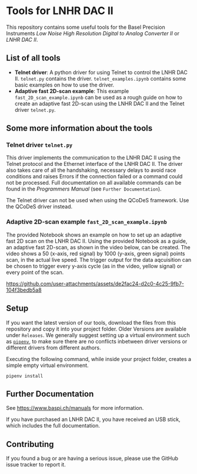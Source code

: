 # Tools for LNHR DAC II
This repository contains some useful tools for the Basel Precision Instruments *Low Noise High Resolution Digital to Analog Converter II* or *LNHR DAC II*. 

## List of all tools
- **Telnet driver**: A python driver for using Telnet to control the LNHR DAC II. `telnet.py` contains the driver. `telnet_examples.ipynb` contains some basic examples on how to use the driver.
- **Adaptive fast 2D-scan example**: This example `fast_2D_scan_example.ipynb` can be used as a rough guide on how to create an adaptive fast 2D-scan using the LNHR DAC II and the Telnet driver `telnet.py`.

## Some more information about the tools
### Telnet driver `telnet.py`
This driver implements the communication to the LNHR DAC II using the Telnet protocol and the Ethernet interface of the LNHR DAC II. The driver also takes care of all the handshaking, necessary delays to avoid race conditions and raises Errors if the connection failed or a command could not be processed. Full documentation on all available commands can be found in the *Programmers Manual* (see `Further Documentation`).

The Telnet driver can not be used when using the QCoDeS framework. Use the QCoDeS driver instead.

### Adaptive 2D-scan example `fast_2D_scan_example.ipynb`
The provided Notebook shows an example on how to set up an adaptive fast 2D scan on the LNHR DAC II. Using the provided Notebook as a guide, an adaptive fast 2D-scan, as shown in the video below, can be created. The video shows a 50 (x-axis, red signal) by 1000 (y-axis, green signal) points scan, in the actual live speed. The trigger output for the data aqcuisition can be chosen to trigger every y-axis cycle (as in the video, yellow signal) or every point of the scan.

https://github.com/user-attachments/assets/de2fac24-d2c0-4c25-9fb7-104f3bedb5a8

## Setup
If you want the latest version of our tools, download the files from this repository and copy it into your project folder. Older Versions are available under `Releases`.
We generally suggest setting up a virtual environment such as [`pipenv`](https://pypi.org/project/pipenv/), to make sure there are no conflicts inbetween driver versions or different drivers from different authors. 

Executing the following command, while inside your project folder, creates a simple empty virtual environment.
```
pipenv install

```

## Further Documentation
See https://www.baspi.ch/manuals for more information.

If you have purchased an LNHR DAC II, you have received an USB stick, which includes the full documentation.

## Contributing
If you found a bug or are having a serious issue, please use the GitHub issue tracker to report it.
